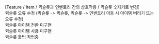 
[Feature / Item / 퀵슬롯과 인벤토리 간의 상호작용 / 퀵슬롯 숫자키로 변경] <br>
퀵슬롯 오류 수정
(퀵슬롯 -> 퀵슬롯, 퀵슬롯 -> 인벤토리 이동 시 아이템 버리기 뜨는 오류 수정)<br>
퀵슬롯 아이템 전환 미구현<br>
퀵슬롯 아이템 사용 미구현<br>
퀵슬롯 툴팁 작업중